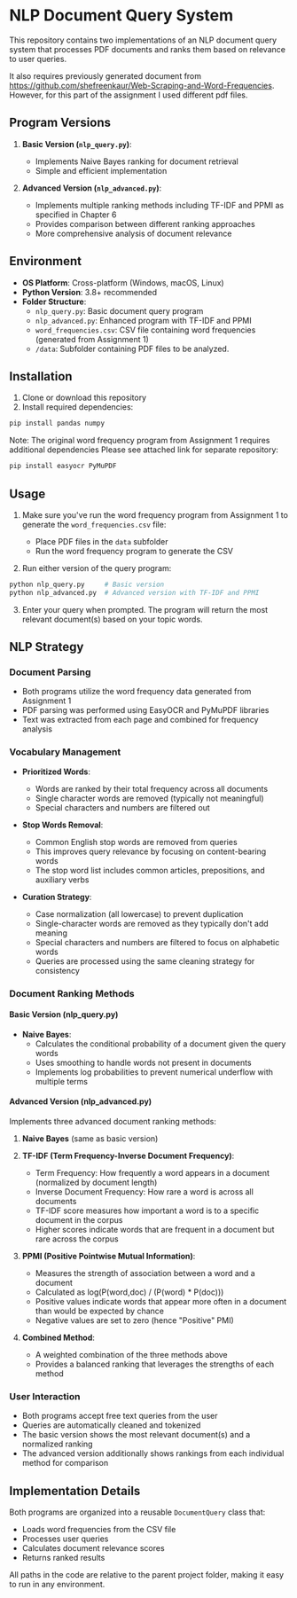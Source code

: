 # NLP Document Query System
This repository contains two implementations of an NLP document query system that processes PDF documents and ranks them based on relevance to user queries.

It also requires previously generated document from https://github.com/shefreenkaur/Web-Scraping-and-Word-Frequencies. 
However, for this part of the assignment I used different pdf files.


## Program Versions

1. **Basic Version (`nlp_query.py`)**: 
   - Implements Naive Bayes ranking for document retrieval
   - Simple and efficient implementation

2. **Advanced Version (`nlp_advanced.py`)**:
   - Implements multiple ranking methods including TF-IDF and PPMI as specified in Chapter 6
   - Provides comparison between different ranking approaches
   - More comprehensive analysis of document relevance

## Environment

- **OS Platform**: Cross-platform (Windows, macOS, Linux)
- **Python Version**: 3.8+ recommended
- **Folder Structure**:
  - `nlp_query.py`: Basic document query program
  - `nlp_advanced.py`: Enhanced program with TF-IDF and PPMI
  - `word_frequencies.csv`: CSV file containing word frequencies (generated from Assignment 1)
  - `/data`: Subfolder containing PDF files to be analyzed.

## Installation

1. Clone or download this repository
2. Install required dependencies:

```bash
pip install pandas numpy
```

Note: The original word frequency program from Assignment 1 requires additional dependencies
Please see attached link for separate repository:
```bash
pip install easyocr PyMuPDF
```

## Usage

1. Make sure you've run the word frequency program from Assignment 1 to generate the `word_frequencies.csv` file:
   - Place PDF files in the `data` subfolder
   - Run the word frequency program to generate the CSV

2. Run either version of the query program:
```bash
python nlp_query.py     # Basic version
python nlp_advanced.py  # Advanced version with TF-IDF and PPMI
```

3. Enter your query when prompted. The program will return the most relevant document(s) based on your topic words.

## NLP Strategy

### Document Parsing
- Both programs utilize the word frequency data generated from Assignment 1
- PDF parsing was performed using EasyOCR and PyMuPDF libraries
- Text was extracted from each page and combined for frequency analysis

### Vocabulary Management
- **Prioritized Words**: 
  - Words are ranked by their total frequency across all documents
  - Single character words are removed (typically not meaningful)
  - Special characters and numbers are filtered out
  
- **Stop Words Removal**:
  - Common English stop words are removed from queries
  - This improves query relevance by focusing on content-bearing words
  - The stop word list includes common articles, prepositions, and auxiliary verbs

- **Curation Strategy**:
  - Case normalization (all lowercase) to prevent duplication
  - Single-character words are removed as they typically don't add meaning
  - Special characters and numbers are filtered to focus on alphabetic words
  - Queries are processed using the same cleaning strategy for consistency

### Document Ranking Methods

#### Basic Version (nlp_query.py)
- **Naive Bayes**:
  - Calculates the conditional probability of a document given the query words
  - Uses smoothing to handle words not present in documents
  - Implements log probabilities to prevent numerical underflow with multiple terms

#### Advanced Version (nlp_advanced.py)
Implements three advanced document ranking methods:

1. **Naive Bayes** (same as basic version)

2. **TF-IDF (Term Frequency-Inverse Document Frequency)**:
   - Term Frequency: How frequently a word appears in a document (normalized by document length)
   - Inverse Document Frequency: How rare a word is across all documents
   - TF-IDF score measures how important a word is to a specific document in the corpus
   - Higher scores indicate words that are frequent in a document but rare across the corpus

3. **PPMI (Positive Pointwise Mutual Information)**:
   - Measures the strength of association between a word and a document
   - Calculated as log(P(word,doc) / (P(word) * P(doc)))
   - Positive values indicate words that appear more often in a document than would be expected by chance
   - Negative values are set to zero (hence "Positive" PMI)

4. **Combined Method**:
   - A weighted combination of the three methods above
   - Provides a balanced ranking that leverages the strengths of each method

### User Interaction
- Both programs accept free text queries from the user
- Queries are automatically cleaned and tokenized
- The basic version shows the most relevant document(s) and a normalized ranking
- The advanced version additionally shows rankings from each individual method for comparison

## Implementation Details

Both programs are organized into a reusable `DocumentQuery` class that:
- Loads word frequencies from the CSV file
- Processes user queries
- Calculates document relevance scores
- Returns ranked results

All paths in the code are relative to the parent project folder, making it easy to run in any environment.